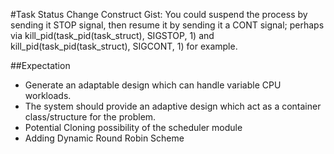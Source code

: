 #Task Status Change Construct Gist:
You could suspend the process by sending it STOP signal, then resume it by sending it a CONT signal; 
perhaps via kill_pid(task_pid(task_struct), SIGSTOP, 1) and kill_pid(task_pid(task_struct), SIGCONT, 1) for example.

##Expectation

- Generate an adaptable design which can handle variable CPU workloads. 
- The system should provide an adaptive design which act as a container class/structure for the problem.
- Potential Cloning possibility of the scheduler module
- Adding Dynamic Round Robin Scheme
